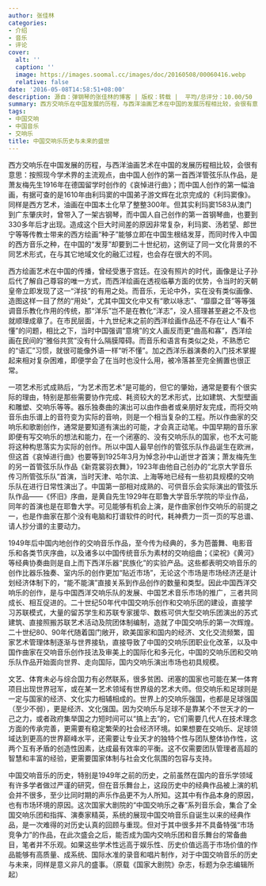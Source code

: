 ```yaml
---
author: 张佳林
categories:
- 介绍
- 音乐
- 评论
cover:
  alt: ''
  caption: ''
  image: https://images.soomal.cc/images/doc/20160508/00060416.webp
  relative: false
date: '2016-05-08T14:58:51+08:00'
description: 源自：弹钢琴的张佳林的博客 | 版权：转载 |  平均/总评分：10.00/50
summary: 西方交响乐在中国发展的历程，与西洋油画艺术在中国的发展历程相比较，会很有意思：按照现今学术界的主流观点，由中国人创作的第一首西洋管弦乐队作品，是萧友梅先生1916年在德国留学时创作的《哀悼进行曲》；而中国人创作的第一幅油画，有据可查的是……
tags:
- 中国交响
- 中国音乐
- 交响乐
title: 中国交响乐历史与未来的盛世
---
```


西方交响乐在中国发展的历程，与西洋油画艺术在中国的发展历程相比较，会很有意思：按照现今学术界的主流观点，由中国人创作的第一首西洋管弦乐队作品，是萧友梅先生1916年在德国留学时创作的《哀悼进行曲》；而中国人创作的第一幅油画，有据可查的是1610年由利玛窦的中国弟子游文辉在北京完成的《利玛窦像》。同样是西方艺术，油画在中国本土化早了整整300年。但其实利玛窦1583从澳门到广东肇庆时，曾带入了一架古钢琴，而中国人自己创作的第一首钢琴曲，也要到330多年后才出现。造成这个巨大时间差的原因非常复杂，利玛窦、汤若望、郎世宁等等传教士带来的西方绘画“种子”能够立即在中国生根结发芽，而同时传入中国的西方音乐之种，在中国的“发芽”却要到二十世纪初，这例证了同一文化背景的不同艺术形式，在与其它地域文化的融汇过程，也会存在很大的不同。

西方绘画艺术在中国的传播，曾经受惠于宫廷。在没有照片的时代，画像是让子孙后代了解自己尊容的唯一方式，而西洋绘画在透视临摹方面的优势，令当时的天朝皇帝立即发现了这一“洋技”的有用之处。而音乐，无论中外，实在没有类似画像、造图这样一目了然的“用处”，尤其中国文化中又有“歌以咏志”、“靡靡之音”等等强调音乐教化作用的传统，那“洋乐”岂不是在教化“洋志”，没人搭理甚至避之不及也就顺理成章了。在市民层面，十九世纪末之前的西洋绘画作品还不存在让人“看不懂”的问题，相比之下，当时中国强调“意境”的文人画反而更“曲高和寡”，西洋绘画在民间的“雅俗共赏”没有什么隔膜障碍。而音乐和语言有类似之处，不熟悉它的“语汇”习惯，就很可能像外语一样“听不懂”。加之西洋乐器演奏的入门技术掌握起来相对复杂困难，即便学会了在当时也没什么用，被冷落甚至完全搁置也很正常。

一项艺术形式成熟后，“为艺术而艺术”是可能的，但它的肇始，通常是要有个很实际的理由，特别是那些需要协作完成、耗资较大的艺术形式，比如建筑、大型壁画和雕塑、交响乐等等。器乐独奏曲的演出可以由作曲者或亲朋好友完成，而将交响音乐由乐谱上的音符变为实际的音响，则是一个相当复杂的工程。所以作曲家的交响乐和歌剧创作，通常是要知道有演出的可能，才会真正动笔。中国早期的音乐家即便有写交响乐的想法和能力，在一个闭塞的、没有交响乐队的国家，也不太可能将这种构思落实为实际的创作。所以中国人最早创作的管弦乐队作品诞生在欧洲，但这首《哀悼进行曲》也要等到1925年3月为悼念孙中山逝世才首演；萧友梅先生的另一首管弦乐队作品《新霓裳羽衣舞》，1923年由他自己创办的“北京大学音乐传习所管弦乐队”首演，当时天津、哈尔滨、上海等地已经有一些初具规模的交响乐队在进行日常性演出了。中国第一部相对成熟的、可供音乐会实际演出的管弦乐队作品――《怀旧》序曲，是黄自先生1929年在耶鲁大学音乐学院的毕业作品，同年的首演也是在耶鲁大学。可见能够有机会上演，是作曲家创作交响乐的前提之一，也是作曲家在那个没有电脑和打谱软件的时代，耗神费力一页一页的写总谱、请人抄分谱的主要动力。

1949年后中国内地创作的交响音乐作品，至今传为经典的，多为芭蕾舞、电影音乐和各类节庆序曲，以及诸多以中国传统音乐为素材的交响组曲；《梁祝》《黄河》等经典协奏曲则是自上而下西洋乐器“民族化”的实验产品。这些都表明交响音乐的创作比器乐独奏、室内乐的创作更加“贴近市场”，无论这个市场是市场经济还是计划经济体制下的，“能不能演”直接关系到作品创作的数量和类型。因此中国西洋交响乐的创作，是与中国西洋交响乐队的发展、中国艺术音乐市场的推广，三者共同成长、相互促进的。二十世纪50年代中国交响乐创作和交响乐团的建设，直接学习苏联模式，大量的留苏学生和苏联专家援华、数栋可供大型交响乐团演出的苏式建筑、直接照搬苏联艺术活动及院团体制编制，造就了中国交响乐的第一次辉煌。二十世纪80、90年代随着国门敞开，欧美国家和国内的经济、文化交流频繁，国家艺术管理体制逐渐与世界接轨，直接导致了中国的交响乐团职业化改革，以及中国作曲家在交响音乐创作技法及审美上的国际化和多元化，中国的交响乐团和交响乐队作品开始面向世界、走向国际，国内交响乐演出市场也初具规模。

文艺、体育未必与综合国力有必然联系，很多贫困、闭塞的国家也可能在某一体育项目出现世界冠军，或在某一艺术领域有世界级的艺术大师。但交响乐和足球则是一定与国家的经济、文化实力相辅相成的。世界上的交响乐强国，也都是足球强国（至少不弱），更是经济、文化强国。因为交响乐与足球不是靠某个不世天才的一己之力，或者政府集举国之力短时间可以“搞上去”的，它们需要几代人在技术理念方面的传承完善，更需要有稳定繁荣的社会经济环境。如果想要在交响乐、足球领域达到更高的世界巅峰水平，还需要让专业天才的独特个性与团队整体协作性，这两个互有矛盾的创造性因素，达成最有效率的平衡。这不仅需要团队管理者高超的智慧和丰富的经验，更需要国家体制与社会文化氛围的包容与支持。

中国交响音乐的历史，特别是1949年之前的历史，之前虽然在国内的音乐学领域有许多学者做过严谨的研究，但在音乐舞台上，这段历史中的经典作品被上演的机会并不很多，至少比同时期的声乐作品更不为人所知。这其中有作品本身的原因，也有市场环境的原因。这次国家大剧院的“中国交响乐之春”系列音乐会，集合了全国交响乐团和指挥、演奏家精英，系统的展现中国交响音乐自诞生以来的经典作品，是一次难得的对历史认真的回顾与重现。但对于其中很多并不具备特强“市场竞争力”的作品，在此次盛会之后，能否成为国内交响乐团和音乐舞台的常备曲目，笔者并不乐观。如果这些学术性远高于娱乐性、历史价值远高于市场价值的作品能够有高质量、成系统、国际水准的录音和唱片制作，对于中国交响音乐的历史与未来，同样是意义非凡的盛事。（原载《国家大剧院》杂志，标题为杂志编辑所起）
